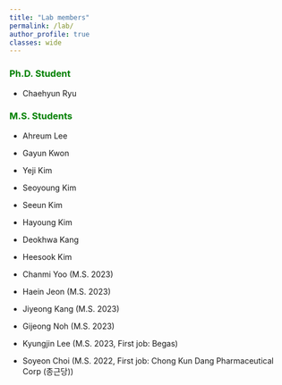 ```yaml
---
title: "Lab members"
permalink: /lab/
author_profile: true
classes: wide
---
```


### <span style="color:green"> Ph.D. Student

- Chaehyun Ryu

### <span style="color:green"> M.S. Students

- Ahreum Lee 

- Gayun Kwon 

- Yeji Kim 

- Seoyoung Kim 

- Seeun Kim 

- Hayoung Kim 

- Deokhwa Kang 

- Heesook Kim

- Chanmi Yoo (M.S. 2023)

- Haein Jeon (M.S. 2023)

- Jiyeong Kang (M.S. 2023)

- Gijeong Noh (M.S. 2023)

- Kyungjin Lee (M.S. 2023, First job: Begas)

- Soyeon Choi (M.S. 2022, First job: Chong Kun Dang Pharmaceutical Corp (종근당))
